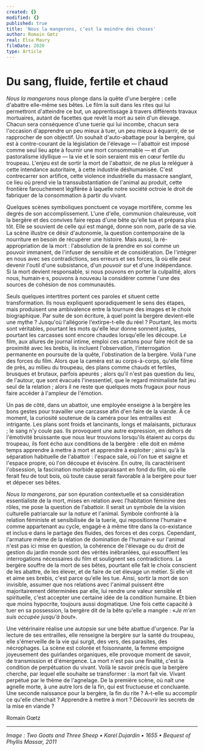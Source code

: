 ```yaml
---
created: {}
modified: {}
published: true
title: 'Nous la mangerons, c’est la moindre des choses'
author: Romain Gœtz
real: Elsa Maury
filmDate: 2020
type: Article
---
```

<!--![](nous-la-mangerons3.jpg)-->

# Du sang, fluide, fertile et chaud

*Nous la mangerons* nous plonge dans la quête d'une bergère : celle d'abattre elle-même ses bêtes. Le film la suit dans les rites qui lui permettront d'atteindre ce but, un apprentissage à travers différents travaux mortuaires, autant de facettes que revêt la mort au sein d'un élevage. Chacun sera conséquence d'une tuerie qui lui incombe, chacun sera l'occasion d'apprendre un peu mieux à tuer, un peu mieux à équarrir, de se rapprocher de son objectif. Un souhait d'auto-abattage pour la bergère, qui est à contre-courant de la législation de l'élevage — l'abattoir est imposé comme seul lieu apte à fournir une mort consommable — et d'un pastoralisme idyllique — la vie et le soin seraient mis en cœur fertile du troupeau. L'enjeu est de sortir la mort de l'abattoir, de ne plus la reléguer à cette intendance autoritaire, à cette industrie déshumanisée. C'est contrecarrer son artifice, cette violence industrielle du massacre sanglant, ce lieu où prend vie la transsubstantiation de l'animal au produit, cette frontière farouchement légiférée à laquelle notre société octroie le droit de fabriquer de la consommation à partir du vivant.
 
Quelques scènes symboliques ponctuent ce voyage mortifère, comme les degrés de son accomplissement. L'une d'elle, communion chaleureuse, voit la bergère et des convives faire repas d'une bête qu'elle tua et prépara plus tôt. Elle se souvient de celle qui est mangé, donne son nom, parle de sa vie. La scène illustre ce désir d'autonomie, la question contemporaine de la nourriture en besoin de récupérer une histoire. Mais aussi, la ré-appropriation de la mort : l'absolution de la prendre en soi comme un pouvoir immanent, de l'infuser de sensible et de considération. De l'intégrer en nous avec ses contradictions, ses erreurs et ses forces, là où elle peut devenir l'outil d'une subsistance, d'un *pouvoir sur* et d'une indépendance. Si la mort devient responsable, si nous pouvons en porter la culpalitié, alors nous, humain·e·s, pouvons à nouveau la considérer comme l'une des sources de cohésion de nos communautés.

Seuls quelques intertitres portent ces paroles et situent cette transformation. Ils nous expliquent sporadiquement le sens des étapes, mais produisent une ambivalence entre la tournure des images et le choix biographique. Par suite de son écriture, à quel point la bergère devient-elle une mythe ? Jusqu'où l'allégorie l'extirpe-t-elle du réel ? Pourtant, les morts sont véritables, pourtant les mots qu'elle leur donne sonnent justes, pourtant les carcasses sont encore chaudes lorsqu'elle les découpe. Le film, aux allures de journal intime, emploi ces cartons pour faire récit de sa proximité avec les brebis, ils incluent l'observation, l'interrogation permanente en poursuite de la quête, l'obstination de la bergère. Voilà l'une des forces du film. Alors que la caméra est au corps-à-corps, qu'elle filme de près, au milieu du troupeau, des plans comme chauds et fertiles, brusques et brutaux, parfois apeurés ; alors qu'il n'est pas question du lieu, de l'autour, que sont évacués l'inessentiel, que le regard minimaliste fait jeu seul de la relation ; alors il ne reste que quelques mots frugaux pour nous faire accéder à l'ampleur de l'émotion.

Un pas de côté, dans un abattoir, une employée enseigne à la bergère les bons gestes pour travailler une carcasse afin d'en faire de la viande. À ce moment, la curiosité soutenue de la caméra pour les entrailles est intrigante. Les plans sont froids et lancinants, longs et malaisants, picturaux ; le sang n'y coule pas. Ils provoquent une autre expression, en dehors de l'émotivité bruissante que nous leur trouvions lorsqu'ils étaient au corps du troupeau, ils font écho aux conditions de la bergère : elle doit en même temps apprendre à mettre à mort et apprendre à exploiter ; ainsi qu'à la séparation habituelle de l'abattoir : l'espace sale, où l'on tue et saigne et l'espace propre, où l'on découpe et éviscère. En outre, ils caractérisent l'obsession, la fascination morbide apparaissant en fond du film, où elle ferait feu de tout bois, où toute cause serait favorable à la bergère pour tuer et dépecer ses bêtes. 


*Nous la mangerons*, par son épuration contextuelle et sa considération essentialiste de la mort, mises en relation avec l'habitation féminine des rôles, me pose la question de l'abattoir. Il serait un symbole de la vision culturelle patriarcale sur la *nature* et l'animal. Symbole confronté à la relation féministe et sensibilisée de la tuerie, qui repositionne l'humain·e comme appartenant au cycle, engagé·e à même titre dans la co-existance et inclus·e dans le partage des fluides, des forces et des corps. Cependant, l'armature même de la relation de domination de l'humain·e sur l'animal n'est pas ici mise en question, la cohérence de l'élevage ou du droit de gestion du jardin monde sont des vérités inébranlées, qui essoufflent les interrogations nécessaires du film et soulignent ses contradictions. La bergère souffre de la mort de ses bêtes, pourtant elle fait le choix conscient de les abattre, de les élever, et de faire de cet élevage un métier. Si elle vit et aime ses brebis, c'est parce qu'elle les tue. Ainsi, sortir la mort de son invisible, assumer que nos relations avec l'animal puissent être majoritairement déterminées par elle, lui rendre une valeur sensible et spirituelle, c'est accepter une certaine idée de la condition humaine. Et bien que moins hypocrite, toujours aussi dogmatique. Une fois cette capacité à tuer en sa possession, la bergère dit de la bête qu'elle a mangée : «*Je m'en suis occupée jusqu'à bout*».

Une vétérinaire réalise une autopsie sur une bête abattue d'urgence. Par la lecture de ses entrailles, elle renseigne la bergère sur la santé du troupeau, elle s'émerveille de la vie qui surgit, des vers, des parasites, des nécrophages. La scène est colorée et foisonnante, la femme empoigne joyeusement des guirlandes organiques, elle provoque moment de savoir, de transmission et d'émergence. La mort n'est pas une finalité, c'est la condition de perpétuation du vivant. Voilà le savoir précis que la bergère cherche, par lequel elle souhaite se transformer : la mort fait vie. Vivant perpétué par le thème de l'agnelage. De la première scène, où naît une agnelle morte, à une autre lors de la fin, qui est fructueuse et concluante. Une seconde naissance pour la bergère, la fin du rite ? A-t-elle su accomplir ce qu'elle cherchait ? Apprendre à mettre à mort ? Découvrir les secrets de la mise en viande ?

Romain Gœtz

----
<!--*Image : Leaf from a Beatus Manuscript: the Lamb at the Foot of the Cross, Flanked by Two Angels; The Calling of Saint John with the Enthroned Christ flanked by Angels and a Man Holding a Book • 1180 • Purchase, The Cloisters Collection, Rogers and Harris Brisbane Dick Funds, and Joseph Pulitzer Bequest, 1991*-->

<!-- *Image : Two Recumbent Sheep • Adriaen van de Velde • 1670 • Bequest of Phyllis Massar, 2011*-->

*Image : Two Goats and Three Sheep • Karel Dujardin • 1655 • Bequest of Phyllis Massar, 2011*
